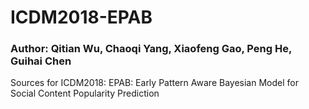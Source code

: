 # ICDM2018-EPAB
### Author: Qitian Wu, Chaoqi Yang, Xiaofeng Gao, Peng He, Guihai Chen
Sources for ICDM2018: EPAB: Early Pattern Aware Bayesian Model for Social Content Popularity Prediction
